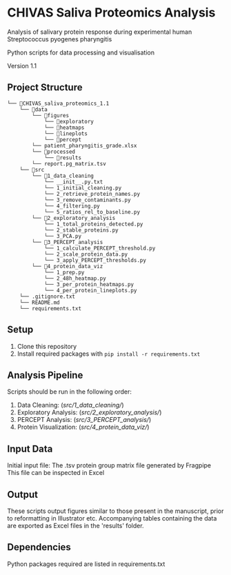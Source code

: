 # CHIVAS Saliva Proteomics Analysis
Analysis of salivary protein response during experimental human Streptococcus pyogenes pharyngitis

Python scripts for data processing and visualisation 

Version 1.1

## Project Structure
```
└── 📁CHIVAS_saliva_proteomics_1.1
    └── 📁data
        └── 📁figures
            └── 📁exploratory
            └── 📁heatmaps
            └── 📁lineplots
            └── 📁percept
        └── patient_pharyngitis_grade.xlsx
        └── 📁processed
            └── 📁results
        └── report.pg_matrix.tsv
    └── 📁src
        └── 📁1_data_cleaning
            └── __init__.py.txt
            └── 1_initial_cleaning.py
            └── 2_retrieve_protein_names.py
            └── 3_remove_contaminants.py
            └── 4_filtering.py
            └── 5_ratios_rel_to_baseline.py
        └── 📁2_exploratory_analysis
            └── 1_total_proteins_detected.py
            └── 2_stable_proteins.py
            └── 3_PCA.py
        └── 📁3_PERCEPT_analysis
            └── 1_calculate_PERCEPT_threshold.py
            └── 2_scale_protein_data.py
            └── 3_apply_PERCEPT_thresholds.py
        └── 📁4_protein_data_viz
            └── 1_prep.py
            └── 2_48h_heatmap.py
            └── 3_per_protein_heatmaps.py
            └── 4_per_protein_lineplots.py
    └── .gitignore.txt
    └── README.md
    └── requirements.txt
```
## Setup

1. Clone this repository
2. Install required packages with
``` pip install -r requirements.txt ```

## Analysis Pipeline

Scripts should be run in the following order:

1. Data Cleaning: (*src/1_data_cleaning/*)
2. Exploratory Analysis: (*src/2_exploratory_analysis/*)
3. PERCEPT Analysis: (*src/3_PERCEPT_analysis/*)
4. Protein Visualization: (*src/4_protein_data_viz/*)

## Input Data

Initial input file: The .tsv protein group matrix file generated by Fragpipe
This file can be inspected in Excel

## Output

These scripts output figures similar to those present in the manuscript, prior to reformatting in Illustrator etc.
Accompanying tables containing the data are exported as Excel files in the 'results' folder.

## Dependencies

Python packages required are listed in requirements.txt